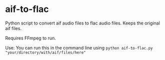 # aif-to-flac
Python script to convert aif audio files to flac audio files. Keeps the original aif files.

Requires FFmpeg to run.

Use: 
You can run this in the command line using
``python aif-to-flac.py "your/directory/with/aif/files/here"``
